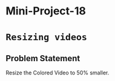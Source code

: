 # Mini-Project-18
# `Resizing videos`
## Problem Statement
Resize the Colored Video to 50% smaller.
